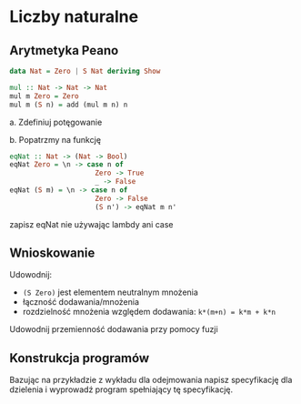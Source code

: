 # Liczby naturalne

## Arytmetyka Peano

``` haskell
data Nat = Zero | S Nat deriving Show

mul :: Nat -> Nat -> Nat
mul m Zero = Zero
mul m (S n) = add (mul m n) n
```

a. Zdefiniuj potęgowanie

b. Popatrzmy na funkcję 

``` haskell
eqNat :: Nat -> (Nat -> Bool)
eqNat Zero = \n -> case n of
                     Zero -> True
                     _ -> False
eqNat (S m) = \n -> case n of
                     Zero -> False
                     (S n') -> eqNat m n'
```
zapisz eqNat nie używając lambdy ani case

## Wnioskowanie

Udowodnij:
- `(S Zero)` jest elementem neutralnym mnożenia
- łączność dodawania/mnożenia
- rozdzielność mnożenia względem dodawania: `k*(m+n) = k*m + k*n`

Udowodnij przemienność dodawania przy pomocy fuzji

## Konstrukcja programów

Bazując na przykładzie z wykładu dla odejmowania napisz specyfikację dla dzielenia i wyprowadź program spełniający tę specyfikację.